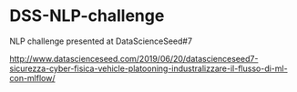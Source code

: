 # DSS-NLP-challenge
NLP challenge presented at DataScienceSeed#7 

http://www.datascienceseed.com/2019/06/20/datascienceseed7-sicurezza-cyber-fisica-vehicle-platooning-industralizzare-il-flusso-di-ml-con-mlflow/
